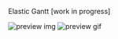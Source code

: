 Elastic Gantt
[work in progress]

![preview img](https://github.com/neuronetio/elastigantt/raw/master/elastigantt.png)
![preview gif](https://github.com/neuronetio/elastigantt/raw/master/elastigantt.gif)
